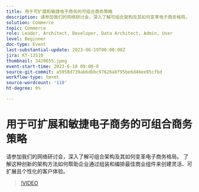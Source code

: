```yaml
---
title: 用于可扩展和敏捷电子商务的可组合商务策略
description: 请参加我们的网络研讨会，深入了解可组合架构及其如何变革电子商务格局。 了解这种创新的架构方法如何帮助企业通过组装和编排最佳商业组件来创建灵活、可扩展且个性化的客户体验。
solution: Commerce
topic: Commerce
role: Leader, Architect, Developer, Data Architect, Admin, User
level: Beginner
doc-type: Event
last-substantial-update: 2023-06-19T00:00:00Z
jira: KT-13510
thumbnail: 3420655.jpeg
event-start-time: 2023-6-18 09:00-8
source-git-commit: a5958d739ab6dbbc97626a8f95be6d46ee85cfbd
workflow-type: tm+mt
source-wordcount: '110'
ht-degree: 0%

---
```



# 用于可扩展和敏捷电子商务的可组合商务策略

请参加我们的网络研讨会，深入了解可组合架构及其如何变革电子商务格局。 了解这种创新的架构方法如何帮助企业通过组装和编排最佳商业组件来创建灵活、可扩展且个性化的客户体验。

>[!VIDEO](https://video.tv.adobe.com/v/3420655/?learn=on)
